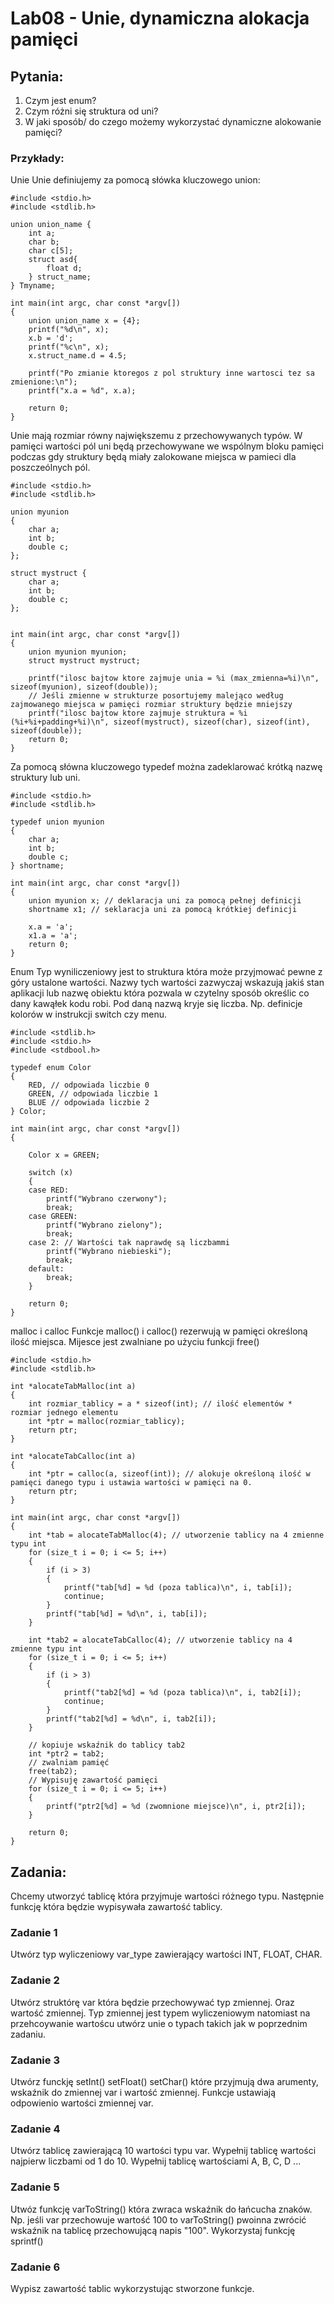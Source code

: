 # **Lab08 - Unie, dynamiczna alokacja pamięci**

## **Pytania:**
1. Czym jest enum?
2. Czym różni się struktura od uni?
3. W jaki sposób/ do czego możemy wykorzystać dynamiczne alokowanie pamięci?

### **Przykłady:**

Unie
Unie definiujemy za pomocą słówka kluczowego union:
```
#include <stdio.h>
#include <stdlib.h>

union union_name {
    int a;
    char b;
    char c[5];
    struct asd{
        float d;
    } struct_name;
} Tmyname;

int main(int argc, char const *argv[])
{ 
    union union_name x = {4};
    printf("%d\n", x);
    x.b = 'd';
    printf("%c\n", x);  
    x.struct_name.d = 4.5;

    printf("Po zmianie ktoregos z pol struktury inne wartosci tez sa zmienione:\n");
    printf("x.a = %d", x.a);

    return 0;
}
```

Unie mają rozmiar równy największemu z przechowywanych typów. W pamięci wartości pól uni będą przechowywane we wspólnym bloku pamięci podczas gdy struktury będą miały zalokowane miejsca w pamieci dla poszczeólnych pól.

```
#include <stdio.h>
#include <stdlib.h>

union myunion
{
    char a;
    int b;
    double c;
};

struct mystruct {
    char a;
    int b;
    double c;
};


int main(int argc, char const *argv[])
{
    union myunion myunion;
    struct mystruct mystruct;

    printf("ilosc bajtow ktore zajmuje unia = %i (max_zmienna=%i)\n", sizeof(myunion), sizeof(double));
    // Jeśli zmienne w strukturze posortujemy malejąco według zajmowanego miejsca w pamięci rozmiar struktury będzie mniejszy
    printf("ilosc bajtow ktore zajmuje struktura = %i (%i+%i+padding+%i)\n", sizeof(mystruct), sizeof(char), sizeof(int), sizeof(double));
    return 0;
}
```
Za pomocą słówna kluczowego typedef można zadeklarować krótką nazwę struktury lub uni.
```
#include <stdio.h>
#include <stdlib.h>

typedef union myunion
{
    char a;
    int b;
    double c;
} shortname;

int main(int argc, char const *argv[])
{
    union myunion x; // deklaracja uni za pomocą pełnej definicji
    shortname x1; // seklaracja uni za pomocą krótkiej definicji

    x.a = 'a';
    x1.a = 'a';
    return 0;
}
```
Enum
Typ wyniliczeniowy jest to struktura która może przyjmować pewne z góry ustalone wartości. Nazwy tych wartości zazwyczaj wskazują jakiś stan aplikacji lub nazwę obiektu która pozwala w czytelny sposób określic co dany kawąłek kodu robi. Pod daną nazwą kryje się liczba. Np. definicje kolorów w instrukcji switch czy menu.
```
#include <stdlib.h>
#include <stdio.h>
#include <stdbool.h>

typedef enum Color
{
    RED, // odpowiada liczbie 0
    GREEN, // odpowiada liczbie 1
    BLUE // odpowiada liczbie 2
} Color;

int main(int argc, char const *argv[])
{

    Color x = GREEN;

    switch (x)
    {
    case RED:
        printf("Wybrano czerwony");
        break;
    case GREEN:
        printf("Wybrano zielony");
        break;
    case 2: // Wartości tak naprawdę są liczbammi
        printf("Wybrano niebieski");
        break;
    default:
        break;
    }

    return 0;
}
```
malloc i calloc
Funkcje malloc() i calloc() rezerwują w pamięci określoną ilość miejsca. Mijesce jest zwalniane po użyciu funkcji free()
```
#include <stdio.h>
#include <stdlib.h>

int *alocateTabMalloc(int a)
{
    int rozmiar_tablicy = a * sizeof(int); // ilość elementów * rozmiar jednego elementu
    int *ptr = malloc(rozmiar_tablicy);
    return ptr;
}

int *alocateTabCalloc(int a)
{
    int *ptr = calloc(a, sizeof(int)); // alokuje określoną ilość w pamięci danego typu i ustawia wartości w pamięci na 0.
    return ptr;
}

int main(int argc, char const *argv[])
{
    int *tab = alocateTabMalloc(4); // utworzenie tablicy na 4 zmienne typu int
    for (size_t i = 0; i <= 5; i++)
    {
        if (i > 3)
        {
            printf("tab[%d] = %d (poza tablica)\n", i, tab[i]);
            continue;
        }
        printf("tab[%d] = %d\n", i, tab[i]);
    }

    int *tab2 = alocateTabCalloc(4); // utworzenie tablicy na 4 zmienne typu int
    for (size_t i = 0; i <= 5; i++)
    {
        if (i > 3)
        {
            printf("tab2[%d] = %d (poza tablica)\n", i, tab2[i]);
            continue;
        }
        printf("tab2[%d] = %d\n", i, tab2[i]);
    }

    // kopiuje wskaźnik do tablicy tab2
    int *ptr2 = tab2;
    // zwalniam pamięć
    free(tab2);
    // Wypisuję zawartość pamięci
    for (size_t i = 0; i <= 5; i++)
    {
        printf("ptr2[%d] = %d (zwomnione miejsce)\n", i, ptr2[i]);
    }

    return 0;
}
```

## **Zadania:**

Chcemy utworzyć tablicę która przyjmuje wartości różnego typu. Następnie funkcję która będzie wypisywała zawartość tablicy.

### **Zadanie 1**

Utwórz typ wyliczeniowy var_type zawierający wartości INT, FLOAT, CHAR.

### **Zadanie 2**

Utwórz struktórę var która będzie przechowywać typ zmiennej. Oraz wartość zmiennej. Typ zmiennej jest typem wyliczeniowym natomiast na przehcoywanie wartoścu utwórz unie o typach takich jak w poprzednim zadaniu.

### **Zadanie 3**

Utwórz funckję setInt() setFloat() setChar() które przyjmują dwa arumenty, wskaźnik do zmiennej var i wartość zmiennej. Funkcje ustawiają odpowienio wartości zmiennej var.

### **Zadanie 4**

Utwórz tablicę zawierającą 10 wartości typu var. Wypełnij tablicę wartości najpierw liczbami od 1 do 10. Wypełnij tablicę wartościami A, B, C, D ...

### **Zadanie 5**

Utwóz funkcję varToString() która zwraca wskaźnik do łańcucha znaków. Np. jeśli var przechowuje wartość 100 to varToString() pwoinna zwrócić wskaźnik na tablicę przechowującą napis "100". Wykorzystaj funkcję sprintf()

### **Zadanie 6**

Wypisz zawartość tablic wykorzystując stworzone funkcje.
